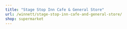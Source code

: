 ```yaml
---
title: "Stage Stop Inn Cafe & General Store"
url: /winnett/stage-stop-inn-cafe-and-general-store/
shop: supermarket
---
```

